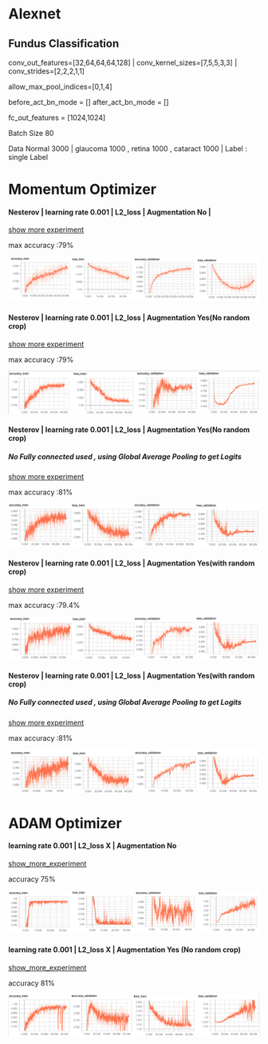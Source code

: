 # Alexnet

## Fundus Classification 

conv_out_features=[32,64,64,64,128] | conv_kernel_sizes=[7,5,5,3,3] | conv_strides=[2,2,2,1,1]

allow_max_pool_indices=[0,1,4]

before_act_bn_mode = [] after_act_bn_mode = []

fc_out_features = [1024,1024]

Batch Size 80 

Data Normal 3000 | glaucoma 1000 , retina 1000 , cataract 1000 | Label : single Label 

# Momentum Optimizer

#### Nesterov | learning rate 0.001 | L2_loss | Augmentation No | 
[show more experiment](https://github.com/SoulDuck/Alexnet/blob/master/experiment/momentum/result_0.md)

max accuracy :79%

![Alt_text](readme_pic/fundus_0_result.png)

#### Nesterov | learning rate 0.001 | L2_loss | Augmentation Yes(No random crop)
[show more experiment](https://github.com/SoulDuck/Alexnet/blob/master/experiment/momentum/result_1.md)

max accuracy :79%

![Alt_text](readme_pic/fundus_6_0_result.png)

#### Nesterov | learning rate 0.001 | L2_loss | Augmentation Yes(No random crop)

##### No Fully connected used , using Global Average Pooling to get Logits

[show more experiment](https://github.com/SoulDuck/Alexnet/blob/master/experiment/momentum/result_2.md)

max accuracy :81%

![Alt_text](readme_pic/fundus_7_0_result.png)


#### Nesterov | learning rate 0.001 | L2_loss | Augmentation Yes(with random crop)
[show more experiment](https://github.com/SoulDuck/Alexnet/blob/master/experiment/momentum/result_3.md)

max accuracy :79.4%

![Alt_text](readme_pic/fundus_10_0_result.png)

#### Nesterov | learning rate 0.001 | L2_loss | Augmentation Yes(with random crop)

##### No Fully connected used , using Global Average Pooling to get Logits

[show more experiment](https://github.com/SoulDuck/Alexnet/blob/master/experiment/momentum/result_4.md)

max accuracy :81%

![Alt_text](readme_pic/fundus_11_0_result.png)






# ADAM Optimizer 

#### learning rate 0.001 | L2_loss X | Augmentation No
[show_more_experiment](https://github.com/SoulDuck/Alexnet/blob/master/experiment/Adam/result_0.md)

accuracy 75%

![Alt_text](readme_pic/fundus_1_result.png)




#### learning rate 0.001 | L2_loss X | Augmentation Yes (No random crop)
[show_more_experiment](https://github.com/SoulDuck/Alexnet/blob/master/experiment/Adam/result_1.md)
 
accuracy 81%

![Alt_text](readme_pic/fundus_4_result.png)



